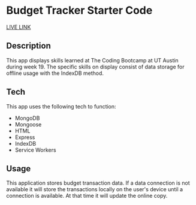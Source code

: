 # Budget Tracker Starter Code

[LIVE LINK](https://chewbakkah-budget-tracker.herokuapp.com/)

## Description

This app displays skills learned at The Coding Bootcamp at UT Austin during week 19. The specific skills on display consist of data storage for offline usage with the IndexDB method. 

## Tech
This app uses the following tech to function:
* MongoDB
* Mongoose
* HTML
* Express
* IndexDB
* Service Workers
  
## Usage

This application stores budget transaction data. If a data connection is not available it will store the transactions locally on the user's device until a connection is available. At that time it will update the online copy.
